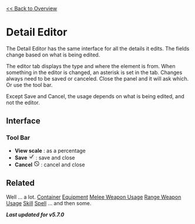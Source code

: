 [<< Back to Overview](./Overview.md "Overview")

# Detail Editor
The Detail Editor has the same interface for all the details it edits. The fields change based on what is being edited.

The editor tab displays the type and where the element is from. When something in the editor is changed, an asterisk is set in the tab. Changes always need to be saved or canceled. Close the panel and it will ask which. Or use the tool bar.

Except Save and Cancel, the usage depends on what is being edited, and not the editor.

## Interface
### Tool Bar
- **View scale** : as a percentage
- **Save ![](./img/check.png "Save")** :  save and close
- **Cancel ![](./img/no.png "Cancel")** : cancel and close

## Related
Well ... a lot.
[Container]( ./Container.md "Container")
[Equipment]( ./Equipment.md "Equipment")
[Melee Weapon Usage](./Melee%20Weapon%20Usage.md "Melee Weapon Usage")
[Range Weapon Usage](./Range%20Weapon%20Usage.md "Range Weapon Usage")
[Skill]( ./Skill.md "Skill")
[Spell]( ./Spell.md "Spell")
... and then some.

***Last updated for v5.7.0***